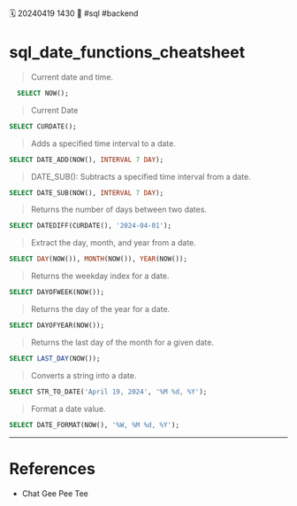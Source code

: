 🗓️ 20240419 1430
📎  #sql #backend

# sql_date_functions_cheatsheet

> Current date and time.
```sql
  SELECT NOW();
``` 
> Current Date
```sql
SELECT CURDATE();
```
> Adds a specified time interval to a date.
```sql
SELECT DATE_ADD(NOW(), INTERVAL 7 DAY);
```
> DATE_SUB(): Subtracts a specified time interval from a date.
```sql
SELECT DATE_SUB(NOW(), INTERVAL 7 DAY);
```
> Returns the number of days between two dates.
```sql
SELECT DATEDIFF(CURDATE(), '2024-04-01');
```
> Extract the day, month, and year from a date.
```sql
SELECT DAY(NOW()), MONTH(NOW()), YEAR(NOW());
```
> Returns the weekday index for a date.
```sql
SELECT DAYOFWEEK(NOW());
```
> Returns the day of the year for a date.
```sql
SELECT DAYOFYEAR(NOW());
```
> Returns the last day of the month for a given date.
```sql
SELECT LAST_DAY(NOW());
```
> Converts a string into a date.
```sql
SELECT STR_TO_DATE('April 19, 2024', '%M %d, %Y');
```
> Format a date value.
```sql
SELECT DATE_FORMAT(NOW(), '%W, %M %d, %Y');
```


--- 
# References
- Chat Gee Pee Tee
